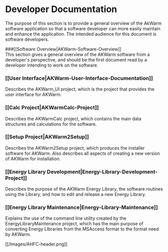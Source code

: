 # Developer Documentation

The purpose of this section is to provide a general overview of the AkWarm software application so that a software developer can more easily maintain and enhance the application. The intended audience for this document is software developers.

###[[Software Overview|AKWarm-Software-Overview]]  
This section gives a general overview of the AKWarm software from a developer's perspective, and should be the first document read by a developer intending to work on the software.

### [[User Interface|AKWarm-User-Interface-Documentation]] 
Describes the AKWarm_UI project, which is the project that provides the user interface for AKWarm.  

### [[Calc Project|AKWarmCalc-Project]]  
Describes the AKWarmCalc project, which contains the main data structures and calculations for the software.

### [[Setup Project|AKWarm2Setup]]
 Describes the AKWarm2Setup project, which produces the installer software for AKWarm.  Also describes all aspects of creating a new version of AKWarm for installation. 

### [[Energy Library Development|Energy-Library-Development-Project]]
 Describes the purpose of the AKWarm Energy Library, the software routines using the Library, and how to edit and release a new Energy Library.

### [[Energy Library Maintenance|Energy-Library-Maintenance]]
 Explains the use of the command line utility created by the EnergyLibraryMaintenance project, which has the main purpose of converting Energy LIbraries from the MSAccess format to the format need by AKWarm.

[[/Images/AHFC-header.png]]